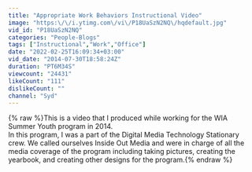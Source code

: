 ```yaml
---
title: "Appropriate Work Behaviors Instructional Video"
image: "https:\/\/i.ytimg.com\/vi\/P18UaSzN2NQ\/hqdefault.jpg"
vid_id: "P18UaSzN2NQ"
categories: "People-Blogs"
tags: ["Instructional","Work","Office"]
date: "2022-02-25T16:09:34+03:00"
vid_date: "2014-07-30T18:58:24Z"
duration: "PT6M34S"
viewcount: "24431"
likeCount: "111"
dislikeCount: ""
channel: "Syd"
---
```

{% raw %}This is a video that I produced while working for the WIA Summer Youth program in 2014. <br />In this program, I was a part of the Digital Media Technology Stationary crew. We called ourselves Inside Out Media and were in charge of all the media coverage of the program including taking pictures, creating the yearbook, and creating other designs for the program.{% endraw %}
